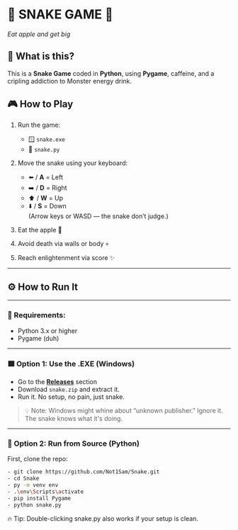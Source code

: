 # 🐍 SNAKE GAME 🐍  
*Eat apple and get big*

## 🤖 What is this?

This is a **Snake Game** coded in **Python**, using **Pygame**, caffeine, and a cripling addiction to Monster energy drink.

## 🎮 How to Play

1. Run the game:
   - 🪟 `snake.exe`
   - 🐍 `snake.py`

2. Move the snake using your keyboard:
   - ⬅️ / **A** = Left
   - ➡️ / **D** = Right
   - ⬆️ / **W** = Up
   - ⬇️ / **S** = Down  
   (Arrow keys or WASD — the snake don’t judge.)

3. Eat the apple 🍏
4. Avoid death via walls or body 💀 
5. Reach enlightenment via score ✨

---

## ⚙️ How to Run It

---
### 🔌 Requirements:
- Python 3.x or higher  
- Pygame (duh)
---

### 🟩 Option 1: Use the .EXE (Windows)
- Go to the [**Releases**](./releases) section
- Download `snake.zip` and extract it. 
- Run it. No setup, no pain, just snake.

> 💡 Note: Windows might whine about “unknown publisher.” Ignore it. The snake knows what it's doing.

---

### 🐍 Option 2: Run from Source (Python)

First, clone the repo:

```bash
- git clone https://github.com/Not1Sam/Snake.git
- cd Snake
- py -m venv env
- .\env\Scripts\activate
- pip install Pygame
- python snake.py
```
🔥 Tip: Double-clicking snake.py also works if your setup is clean.

